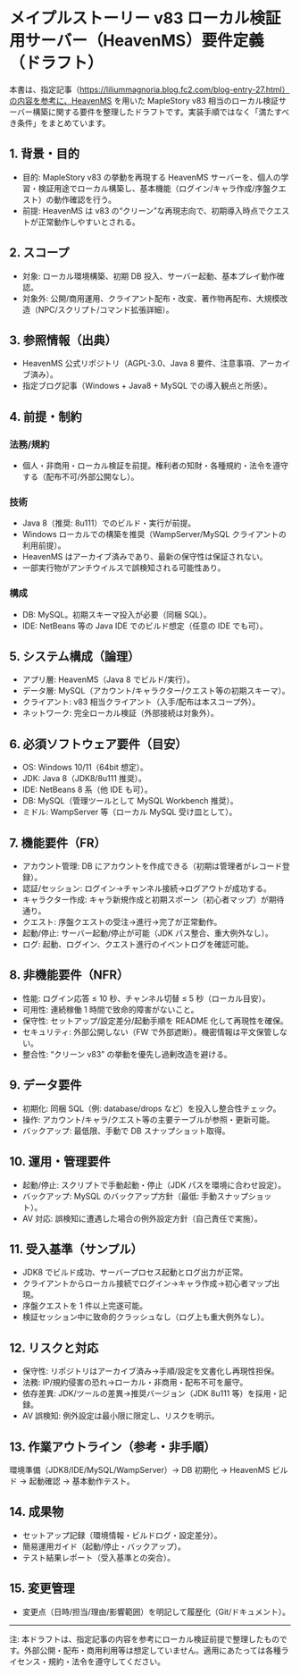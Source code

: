# メイプルストーリー v83 ローカル検証用サーバー（HeavenMS）要件定義（ドラフト）

本書は、指定記事（https://liliummagnoria.blog.fc2.com/blog-entry-27.html）の内容を参考に、HeavenMS を用いた MapleStory v83 相当のローカル検証サーバー構築に関する要件を整理したドラフトです。実装手順ではなく「満たすべき条件」をまとめています。

## 1. 背景・目的

- 目的: MapleStory v83 の挙動を再現する HeavenMS サーバーを、個人の学習・検証用途でローカル構築し、基本機能（ログイン/キャラ作成/序盤クエスト）の動作確認を行う。
- 前提: HeavenMS は v83 の“クリーン”な再現志向で、初期導入時点でクエストが正常動作しやすいとされる。

## 2. スコープ

- 対象: ローカル環境構築、初期 DB 投入、サーバー起動、基本プレイ動作確認。
- 対象外: 公開/商用運用、クライアント配布・改変、著作物再配布、大規模改造（NPC/スクリプト/コマンド拡張詳細）。

## 3. 参照情報（出典）

- HeavenMS 公式リポジトリ（AGPL-3.0、Java 8 要件、注意事項、アーカイブ済み）。
- 指定ブログ記事（Windows + Java8 + MySQL での導入観点と所感）。

## 4. 前提・制約

### 法務/規約

- 個人・非商用・ローカル検証を前提。権利者の知財・各種規約・法令を遵守する（配布不可/外部公開なし）。

### 技術

- Java 8（推奨: 8u111）でのビルド・実行が前提。
- Windows ローカルでの構築を推奨（WampServer/MySQL クライアントの利用前提）。
- HeavenMS はアーカイブ済みであり、最新の保守性は保証されない。
- 一部実行物がアンチウイルスで誤検知される可能性あり。

### 構成

- DB: MySQL。初期スキーマ投入が必要（同梱 SQL）。
- IDE: NetBeans 等の Java IDE でのビルド想定（任意の IDE でも可）。

## 5. システム構成（論理）

- アプリ層: HeavenMS（Java 8 でビルド/実行）。
- データ層: MySQL（アカウント/キャラクター/クエスト等の初期スキーマ）。
- クライアント: v83 相当クライアント（入手/配布は本スコープ外）。
- ネットワーク: 完全ローカル検証（外部接続は対象外）。

## 6. 必須ソフトウェア要件（目安）

- OS: Windows 10/11（64bit 想定）。
- JDK: Java 8（JDK8/8u111 推奨）。
- IDE: NetBeans 8 系（他 IDE も可）。
- DB: MySQL（管理ツールとして MySQL Workbench 推奨）。
- ミドル: WampServer 等（ローカル MySQL 受け皿として）。

## 7. 機能要件（FR）

- アカウント管理: DB にアカウントを作成できる（初期は管理者がレコード登録）。
- 認証/セッション: ログイン→チャンネル接続→ログアウトが成功する。
- キャラクター作成: キャラ新規作成と初期スポーン（初心者マップ）が期待通り。
- クエスト: 序盤クエストの受注→進行→完了が正常動作。
- 起動/停止: サーバー起動/停止が可能（JDK パス整合、重大例外なし）。
- ログ: 起動、ログイン、クエスト進行のイベントログを確認可能。

## 8. 非機能要件（NFR）

- 性能: ログイン応答 ≤ 10 秒、チャンネル切替 ≤ 5 秒（ローカル目安）。
- 可用性: 連続稼働 1 時間で致命的障害がないこと。
- 保守性: セットアップ/設定差分/起動手順を README 化して再現性を確保。
- セキュリティ: 外部公開しない（FW で外部遮断）。機密情報は平文保管しない。
- 整合性: “クリーン v83” の挙動を優先し過剰改造を避ける。

## 9. データ要件

- 初期化: 同梱 SQL（例: database/drops など）を投入し整合性チェック。
- 操作: アカウント/キャラ/クエスト等の主要テーブルが参照・更新可能。
- バックアップ: 最低限、手動で DB スナップショット取得。

## 10. 運用・管理要件

- 起動/停止: スクリプトで手動起動・停止（JDK パスを環境に合わせ設定）。
- バックアップ: MySQL のバックアップ方針（最低: 手動スナップショット）。
- AV 対応: 誤検知に遭遇した場合の例外設定方針（自己責任で実施）。

## 11. 受入基準（サンプル）

- JDK8 でビルド成功、サーバープロセス起動とログ出力が正常。
- クライアントからローカル接続でログイン→キャラ作成→初心者マップ出現。
- 序盤クエストを 1 件以上完遂可能。
- 検証セッション中に致命的クラッシュなし（ログ上も重大例外なし）。

## 12. リスクと対応

- 保守性: リポジトリはアーカイブ済み→手順/設定を文書化し再現性担保。
- 法務: IP/規約侵害の恐れ→ローカル・非商用・配布不可を厳守。
- 依存差異: JDK/ツールの差異→推奨バージョン（JDK 8u111 等）を採用・記録。
- AV 誤検知: 例外設定は最小限に限定し、リスクを明示。

## 13. 作業アウトライン（参考・非手順）

環境準備（JDK8/IDE/MySQL/WampServer）→ DB 初期化 → HeavenMS ビルド → 起動確認 → 基本動作テスト。

## 14. 成果物

- セットアップ記録（環境情報・ビルドログ・設定差分）。
- 簡易運用ガイド（起動/停止・バックアップ）。
- テスト結果レポート（受入基準との突合）。

## 15. 変更管理

- 変更点（日時/担当/理由/影響範囲）を明記して履歴化（Git/ドキュメント）。

---

注: 本ドラフトは、指定記事の内容を参考にローカル検証前提で整理したものです。外部公開・配布・商用利用等は想定していません。適用にあたっては各種ライセンス・規約・法令を遵守してください。

